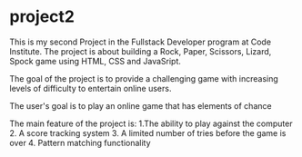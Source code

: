 # project2
This is my second Project in the Fullstack Developer program at Code Institute. The project is about building a Rock, Paper, Scissors, Lizard, Spock game using HTML, CSS and JavaSript.

The goal of the project is to provide a challenging game with increasing levels of difficulty to entertain online users.

The user's goal is to play an online game that has elements of chance 

The main feature of the project is:
    1.The ability to play against the computer
    2. A score tracking system
    3. A limited number of tries before the game is over 
    4. Pattern matching functionality